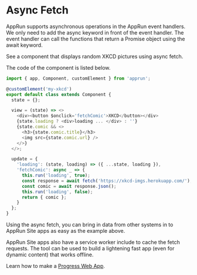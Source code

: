 # Async Fetch

AppRun supports asynchronous operations in the AppRun event handlers. We only need to add the async keyword in front of the event handler. The event handler can call the functions that return a Promise object using the await keyword.

See a component that displays random XKCD pictures using async fetch.

<my-xkcd></my-xkcd>


The code of the component is listed below.

```javascript
import { app, Component, customElement } from 'apprun';

@customElement('my-xkcd')
export default class extends Component {
  state = {};

  view = (state) => <>
    <div><button $onclick='fetchComic'>XKCD</button></div>
    {state.loading ? <div>loading ... </div> : ''}
    {state.comic && <>
      <h3>{state.comic.title}</h3>
      <img src={state.comic.url} />
    </>}
  </>;

  update = {
    'loading': (state, loading) => ({ ...state, loading }),
    'fetchComic': async _ => {
      this.run('loading', true);
      const response = await fetch('https://xkcd-imgs.herokuapp.com/');
      const comic = await response.json();
      this.run('loading', false);
      return { comic };
    }
  };
}
```

Using the async fetch, you can bring in data from other systems in to AppRun Site apps as easy as the example above.

AppRun Site apps also have a service worker include to cache the fetch requests. The tool can be used to build a lightening fast app (even for dynamic content) that works offline.

Learn how to make a [Progress Web App](#pwa).
